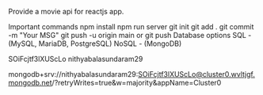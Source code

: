 Provide a movie api for reactjs app.

Important commands
npm install
npm run server
git init
git add .
git commit -m "Your MSG"
git push -u origin main or git push
Database options
SQL - (MySQL, MariaDB, PostgreSQL)
NoSQL - (MongoDB)


SOiFcjtf3lXUScLo
nithyabalasundaram29

mongodb+srv://nithyabalasundaram29:SOiFcjtf3lXUScLo@cluster0.wvltjgf.mongodb.net/?retryWrites=true&w=majority&appName=Cluster0
